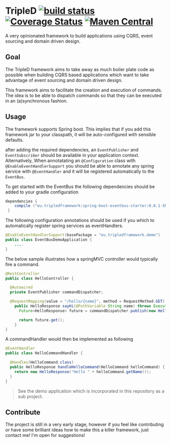 # TripleD [![build status](https://travis-ci.org/domenique/tripled-framework.svg?branch=master)](https://travis-ci.org/domenique/tripled-framework) [![Coverage Status](https://coveralls.io/repos/domenique/tripled-framework/badge.svg?branch=master)](https://coveralls.io/r/domenique/tripled-framework?branch=master) [![Maven Central](https://maven-badges.herokuapp.com/maven-central/eu.tripled-framework/spring-boot-eventbus-starter/badge.svg)](https://maven-badges.herokuapp.com/maven-central/eu.tripled-framework/spring-boot-eventbus-starter)
A very opinionated framework to build applications using CQRS, event sourcing and domain driven design.

## Goal
The TripleD framework aims to take away as much boiler plate code as possible when building CQRS based applications which want to take advantage of event sourcing and domain driven design.

This framework aims to facilitate the creation and execution of commands. The idea is to be able to dispatch commands so that they can be executed in an (a)synchronous fashion.

## Usage
The framework supports Spring boot. This implies that if you add this framework jar to your classpath, it will be auto-configured with sensible defaults.

after adding the required dependencies, an `EventPublisher` and `EventSubscriber`  should be available in your application context.
Alternatively, When annotatating an `@Configuration` class with `@EnableEventHandlerSupport` you should be able to annotate any spring service with `@EventHandler` and it will be registered automatically to the `EventBus`.

To get started with the EventBus the following dependencies should be added to your gradle configuration
```groovy
dependencies {
    compile ("eu.tripledframework:spring-boot-eventbus-starter:0.0.1-SNAPSHOT")
 }
```


The following configuration annotations should be used if you which to automatically register spring services as eventHandlers.
```java
@EnableEventHandlerSupport(basePackage = "eu.tripledframework.demo")
public class EventBusDemoApplication {
    ....
}
```

The below sample illustrates how a springMVC controller would typically fire a command.
```java
@RestController
public class HelloController {

  @Autowired
  private EventPublisher commandDispatcher;

  @RequestMapping(value = "/hello/{name}", method = RequestMethod.GET)
    public HelloResponse sayHi(@PathVariable String name) throws ExecutionException, InterruptedException {
      Future<HelloResponse> future = commandDispatcher.publish(new HelloCommand(name), future);

      return future.get();
    }
}
```

A commandHandler would then be implemented as following
```java
@EventHandler
public class HelloCommandHandler {

  @Handles(HelloCommand.class)
  public HelloResponse handleHelloCommand(HelloCommand helloCommand) {
    return new HelloResponse("Hello " + helloCommand.getName());
  }
}
```


> See the demo application which is incorporated in this repository as a sub project.

## Contribute
The project is still in a very early stage, however if you feel like contributing or have some brilliant ideas how to make this a killer framework, just contact me! I'm open for suggestions!
